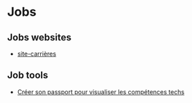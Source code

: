 # Jobs

## Jobs websites

- [site-carrières](https://www.linkedin.com/posts/khadraoui-fatma_les-10-meilleurs-sites-web-pour-votre-carri%C3%A8re-activity-7092515390919950336-t8GK/?utm_source=share&utm_medium=member_ios)

## Job tools

- [Créer son passport pour visualiser les compétences techs](https://passeport.dev)

